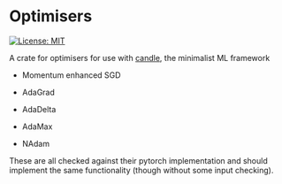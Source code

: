 # Optimisers

[![License: MIT](https://img.shields.io/badge/License-MIT-yellow.svg)](https://opensource.org/licenses/MIT)

A crate for optimisers for use with [candle](https://github.com/huggingface/candle), the minimalist ML framework

* Momentum enhanced SGD

* AdaGrad

* AdaDelta

* AdaMax

* NAdam

These are all checked against their pytorch implementation and should implement the same functionality (though without some input checking).
